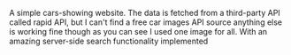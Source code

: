 A simple cars-showing website. The data is fetched from a third-party API called rapid API, but I can't find a free car images API source anything else is working fine though  as you can see I used one image for all.
With an amazing  server-side search functionality implemented
